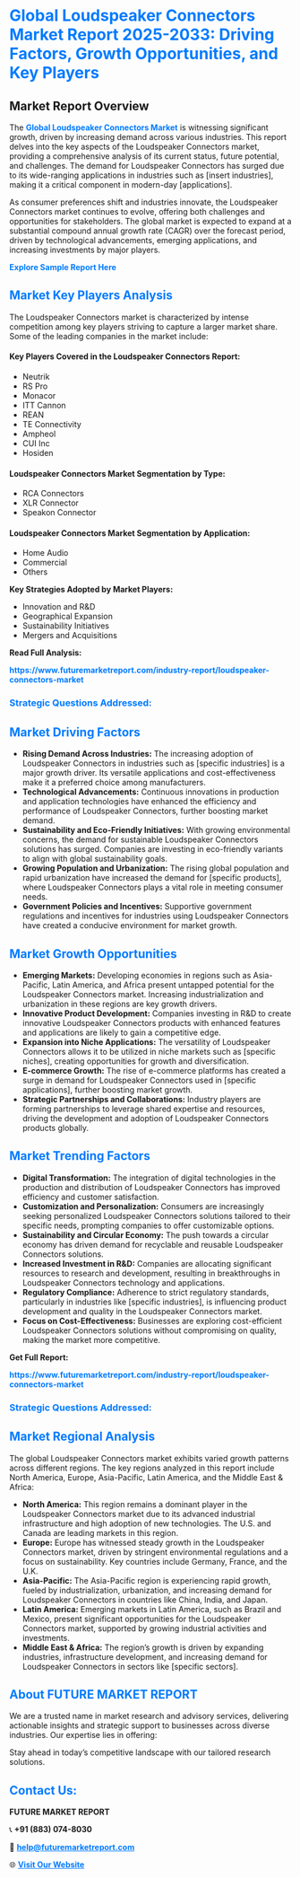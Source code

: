 <h1 style="color: #007BFF;">Global Loudspeaker Connectors Market Report 2025-2033: Driving Factors, Growth Opportunities, and Key Players</h1>

<section id="overview">
<h2>Market Report Overview</h2>
<p>The <a href="https://www.futuremarketreport.com/industry-report/loudspeaker-connectors-market" style="color: #007BFF; text-decoration: none;"><strong>Global Loudspeaker Connectors Market</strong></a> is witnessing significant growth, driven by increasing demand across various industries. This report delves into the key aspects of the Loudspeaker Connectors market, providing a comprehensive analysis of its current status, future potential, and challenges. The demand for Loudspeaker Connectors has surged due to its wide-ranging applications in industries such as [insert industries], making it a critical component in modern-day [applications].</p>
<p>As consumer preferences shift and industries innovate, the Loudspeaker Connectors market continues to evolve, offering both challenges and opportunities for stakeholders. The global market is expected to expand at a substantial compound annual growth rate (CAGR) over the forecast period, driven by technological advancements, emerging applications, and increasing investments by major players.</p>
</section>

<section id="overview">
<p><a href="https://www.futuremarketreport.com/request-sample/reportId=60386" style="color: #007BFF; text-decoration: none;"><strong>Explore Sample Report Here</strong></a></p>
</section>

<section id="key-players">
<h2 style="color: #007BFF;">Market Key Players Analysis</h2>
<p>The Loudspeaker Connectors market is characterized by intense competition among key players striving to capture a larger market share. Some of the leading companies in the market include:</p>
<h4>Key Players Covered in the Loudspeaker Connectors Report:</h4>
<ul><li>Neutrik</li><li>RS Pro</li><li>Monacor</li><li>ITT Cannon</li><li>REAN</li><li>TE Connectivity</li><li>Ampheol</li><li>CUI Inc</li><li>Hosiden</li></ul>
<h4>Loudspeaker Connectors Market Segmentation by Type:</h4>
<ul><li>RCA Connectors</li><li>XLR Connector</li><li>Speakon Connector</li></ul>

<h4>Loudspeaker Connectors Market Segmentation by Application:</h4>
<ul><li>Home Audio</li><li>Commercial</li><li>Others</li></ul>
<p><strong>Key Strategies Adopted by Market Players:</strong></p>
<ul>
<li>Innovation and R&D</li>
<li>Geographical Expansion</li>
<li>Sustainability Initiatives</li>
<li>Mergers and Acquisitions</li>
</ul>
</section>

<section>
<p><strong>Read Full Analysis: </strong></p><a href="https://www.futuremarketreport.com/industry-report/loudspeaker-connectors-market" style="color: #007BFF; text-decoration: none;"><strong>https://www.futuremarketreport.com/industry-report/loudspeaker-connectors-market</strong></a>
<h3 style="color: #007BFF;">Strategic Questions Addressed:</h3>
</section>

<section id="driving-factors">
<h2 style="color: #007BFF;">Market Driving Factors</h2>
<ul>
<li><strong>Rising Demand Across Industries:</strong> The increasing adoption of Loudspeaker Connectors in industries such as [specific industries] is a major growth driver. Its versatile applications and cost-effectiveness make it a preferred choice among manufacturers.</li>
<li><strong>Technological Advancements:</strong> Continuous innovations in production and application technologies have enhanced the efficiency and performance of Loudspeaker Connectors, further boosting market demand.</li>
<li><strong>Sustainability and Eco-Friendly Initiatives:</strong> With growing environmental concerns, the demand for sustainable Loudspeaker Connectors solutions has surged. Companies are investing in eco-friendly variants to align with global sustainability goals.</li>
<li><strong>Growing Population and Urbanization:</strong> The rising global population and rapid urbanization have increased the demand for [specific products], where Loudspeaker Connectors plays a vital role in meeting consumer needs.</li>
<li><strong>Government Policies and Incentives:</strong> Supportive government regulations and incentives for industries using Loudspeaker Connectors have created a conducive environment for market growth.</li>
</ul>
</section>

<section id="growth-opportunities">
<h2 style="color: #007BFF;">Market Growth Opportunities</h2>
<ul>
<li><strong>Emerging Markets:</strong> Developing economies in regions such as Asia-Pacific, Latin America, and Africa present untapped potential for the Loudspeaker Connectors market. Increasing industrialization and urbanization in these regions are key growth drivers.</li>
<li><strong>Innovative Product Development:</strong> Companies investing in R&D to create innovative Loudspeaker Connectors products with enhanced features and applications are likely to gain a competitive edge.</li>
<li><strong>Expansion into Niche Applications:</strong> The versatility of Loudspeaker Connectors allows it to be utilized in niche markets such as [specific niches], creating opportunities for growth and diversification.</li>
<li><strong>E-commerce Growth:</strong> The rise of e-commerce platforms has created a surge in demand for Loudspeaker Connectors used in [specific applications], further boosting market growth.</li>
<li><strong>Strategic Partnerships and Collaborations:</strong> Industry players are forming partnerships to leverage shared expertise and resources, driving the development and adoption of Loudspeaker Connectors products globally.</li>
</ul>
</section>

<section id="trending-factors">
<h2 style="color: #007BFF;">Market Trending Factors</h2>
<ul>
<li><strong>Digital Transformation:</strong> The integration of digital technologies in the production and distribution of Loudspeaker Connectors has improved efficiency and customer satisfaction.</li>
<li><strong>Customization and Personalization:</strong> Consumers are increasingly seeking personalized Loudspeaker Connectors solutions tailored to their specific needs, prompting companies to offer customizable options.</li>
<li><strong>Sustainability and Circular Economy:</strong> The push towards a circular economy has driven demand for recyclable and reusable Loudspeaker Connectors solutions.</li>
<li><strong>Increased Investment in R&D:</strong> Companies are allocating significant resources to research and development, resulting in breakthroughs in Loudspeaker Connectors technology and applications.</li>
<li><strong>Regulatory Compliance:</strong> Adherence to strict regulatory standards, particularly in industries like [specific industries], is influencing product development and quality in the Loudspeaker Connectors market.</li>
<li><strong>Focus on Cost-Effectiveness:</strong> Businesses are exploring cost-efficient Loudspeaker Connectors solutions without compromising on quality, making the market more competitive.</li>
</ul>
</section>

<section>
<p><strong>Get Full Report: </strong></p><a href="https://www.futuremarketreport.com/industry-report/loudspeaker-connectors-market" style="color: #007BFF; text-decoration: none;"><strong>https://www.futuremarketreport.com/industry-report/loudspeaker-connectors-market</strong></a>
<h3 style="color: #007BFF;">Strategic Questions Addressed:</h3>
</section>


<section id="regional-analysis">
<h2 style="color: #007BFF;">Market Regional Analysis</h2>
<p>The global Loudspeaker Connectors market exhibits varied growth patterns across different regions. The key regions analyzed in this report include North America, Europe, Asia-Pacific, Latin America, and the Middle East & Africa:</p>
<ul>
<li><strong>North America:</strong> This region remains a dominant player in the Loudspeaker Connectors market due to its advanced industrial infrastructure and high adoption of new technologies. The U.S. and Canada are leading markets in this region.</li>
<li><strong>Europe:</strong> Europe has witnessed steady growth in the Loudspeaker Connectors market, driven by stringent environmental regulations and a focus on sustainability. Key countries include Germany, France, and the U.K.</li>
<li><strong>Asia-Pacific:</strong> The Asia-Pacific region is experiencing rapid growth, fueled by industrialization, urbanization, and increasing demand for Loudspeaker Connectors in countries like China, India, and Japan.</li>
<li><strong>Latin America:</strong> Emerging markets in Latin America, such as Brazil and Mexico, present significant opportunities for the Loudspeaker Connectors market, supported by growing industrial activities and investments.</li>
<li><strong>Middle East & Africa:</strong> The region’s growth is driven by expanding industries, infrastructure development, and increasing demand for Loudspeaker Connectors in sectors like [specific sectors].</li>
</ul>
</section>

<footer>
<h2 style="color: #007BFF;">About FUTURE MARKET REPORT</h2>
<p>We are a trusted name in market research and advisory services, delivering actionable insights and strategic support to businesses across diverse industries. Our expertise lies in offering:</p>

<p>Stay ahead in today’s competitive landscape with our tailored research solutions.</p>

<h2 style="color: #007BFF;">Contact Us:</h2>
<p><strong>FUTURE MARKET REPORT</strong></p>
<p>📞 <strong>+91 (883) 074-8030</strong></p>
<p>📧 <strong><a href="mailto:help@futuremarketreport.com" style="color: #007BFF;">help@futuremarketreport.com</a></strong></p>
<p>🌐 <strong><a href="https://www.futuremarketreport.com/" style="color: #007BFF;">Visit Our Website</a></strong></p>
</footer>